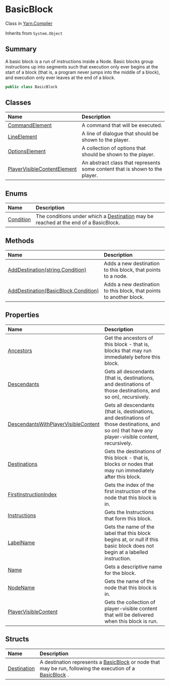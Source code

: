 # BasicBlock

Class in [Yarn.Compiler](api/csharp/yarn.compiler.md)

Inherits from `System.Object`

## Summary


A basic block is a run of instructions inside a Node. Basic blocks group
instructions up into segments such that execution only ever begins at
the start of a block (that is, a program never jumps into the middle of
a block), and execution only ever leaves at the end of a block.


```csharp
public class BasicBlock
```

## Classes

|Name|Description|
|:---|:---|
|[CommandElement](api/csharp/yarn.compiler.basicblock.commandelement.md)|A command that will be executed.|
|[LineElement](api/csharp/yarn.compiler.basicblock.lineelement.md)|A line of dialogue that should be shown to the player.|
|[OptionsElement](api/csharp/yarn.compiler.basicblock.optionselement.md)|A collection of options that should be shown to the player.|
|[PlayerVisibleContentElement](api/csharp/yarn.compiler.basicblock.playervisiblecontentelement.md)|An abstract class that represents some content that is shown to the player.|

## Enums

|Name|Description|
|:---|:---|
|[Condition](api/csharp/yarn.compiler.basicblock.condition.md)|The conditions under which a  <a href="yarn.compiler.basicblock.destination.md">Destination</a>  may be reached at the end of a BasicBlock.|

## Methods

|Name|Description|
|:---|:---|
|[AddDestination(string,Condition)](api/csharp/yarn.compiler.basicblock.adddestination-2.md)|Adds a new destination to this block, that points to a node.|
|[AddDestination(BasicBlock,Condition)](api/csharp/yarn.compiler.basicblock.adddestination-1.md)|Adds a new destination to this block, that points to another block.|

## Properties

|Name|Description|
|:---|:---|
|[Ancestors](api/csharp/yarn.compiler.basicblock.ancestors.md)|Get the ancestors of this block - that is, blocks that may run immediately before this block.|
|[Descendants](api/csharp/yarn.compiler.basicblock.descendants.md)|Gets all descendants (that is, destinations, and destinations of those destinations, and so on), recursively.|
|[DescendantsWithPlayerVisibleContent](api/csharp/yarn.compiler.basicblock.descendantswithplayervisiblecontent.md)|Gets all descendants (that is, destinations, and destinations of those destinations, and so on) that have any player-visible content, recursively.|
|[Destinations](api/csharp/yarn.compiler.basicblock.destinations.md)|Gets the destinations of this block - that is, blocks or nodes that may run immediately after this block.|
|[FirstInstructionIndex](api/csharp/yarn.compiler.basicblock.firstinstructionindex.md)|Gets the index of the first instruction of the node that this block is in.|
|[Instructions](api/csharp/yarn.compiler.basicblock.instructions.md)|Gets the Instructions that form this block.|
|[LabelName](api/csharp/yarn.compiler.basicblock.labelname.md)|Gets the name of the label that this block begins at, or null if this basic block does not begin at a labelled instruction.|
|[Name](api/csharp/yarn.compiler.basicblock.name.md)|Gets a descriptive name for the block.|
|[NodeName](api/csharp/yarn.compiler.basicblock.nodename.md)|Gets the name of the node that this block is in.|
|[PlayerVisibleContent](api/csharp/yarn.compiler.basicblock.playervisiblecontent.md)|Gets the collection of player-visible content that will be delivered when this block is run.|

## Structs

|Name|Description|
|:---|:---|
|[Destination](api/csharp/yarn.compiler.basicblock.destination.md)|A destination represents a  <a href="yarn.compiler.basicblock.md">BasicBlock</a>  or node that may be run, following the execution of a  <a href="yarn.compiler.basicblock.md">BasicBlock</a> .|


